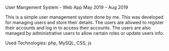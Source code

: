 User Mangement System - Web App
May 2019 – Aug 2019

This is a simple user management system done by me. This was developed for managing users and store their details. 
The users are allowed to register their accounts and log in to access their accounts. 
The users are also managed by administrative users to allow certain roles or update users info.

Used Technologies: php, MySQL, CSS, js 
